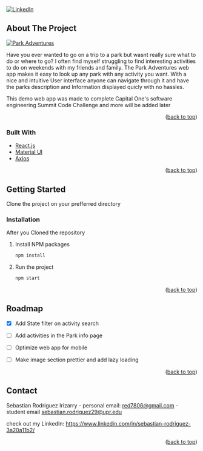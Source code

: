 <div id="top"></div>
<!--
*** Thanks for checking out the Best-README-Template. If you have a suggestion
*** that would make this better, please fork the repo and create a pull request
*** or simply open an issue with the tag "enhancement".
*** Don't forget to give the project a star!
*** Thanks again! Now go create something AMAZING! :D
-->



<!-- PROJECT SHIELDS -->
<!--
*** I'm using markdown "reference style" links for readability.
*** Reference links are enclosed in brackets [ ] instead of parentheses ( ).
*** See the bottom of this document for the declaration of the reference variables
*** for contributors-url, forks-url, etc. This is an optional, concise syntax you may use.
*** https://www.markdownguide.org/basic-syntax/#reference-style-links
-->

[![LinkedIn][linkedin-shield]][linkedin-url]




<!-- ABOUT THE PROJECT -->
## About The Project

[![Park Adventures][product-screenshot]](https://imgur.com/a/QfLY91V)

Have you ever wanted to go on a trip to a park but wasnt really sure what to do or where to go? I often find myself struggling to find interesting activities to do on weekends with my friends and family. The Park Adventures web app makes it easy to look up any park with any activity you want. With a nice and intuitive User interface anyone can navigate through it and have the parks description and Information displayed quicly with no hassles.

This demo web app was made to complete Capital One's software engineering Summit Code Challenge and more will be added later

<p align="right">(<a href="#top">back to top</a>)</p>



### Built With

* [React.js](https://reactjs.org/)
* [Material UI](https://mui.com/)
* [Axios](https://www.npmjs.com/package/axios)

<p align="right">(<a href="#top">back to top</a>)</p>



<!-- GETTING STARTED -->
## Getting Started

Clone the project on your prefferred directory

### Installation

After you Cloned the repository
1. Install NPM packages
   ```sh
   npm install
   ```
2. Run the project
   ```js
   npm start
   ```

<p align="right">(<a href="#top">back to top</a>)</p>



<!-- ROADMAP -->
## Roadmap
- [X] Add State filter on activity search
- [ ] Add activities in the Park info page
- [ ] Optimize web app for mobile
- [ ] Make image section prettier and add lazy loading  




<p align="right">(<a href="#top">back to top</a>)</p>



<!-- CONTACT -->
## Contact

Sebastian Rodriguez Irizarry - personal email: red7806@gmail.com - student email sebastian.rodriguez29@upr.edu

check out my LinkedIn: https://www.linkedin.com/in/sebastian-rodriguez-3a20a11b2/

<p align="right">(<a href="#top">back to top</a>)</p>



<!-- MARKDOWN LINKS & IMAGES -->
<!-- https://www.markdownguide.org/basic-syntax/#reference-style-links -->
[linkedin-shield]: https://img.shields.io/badge/-LinkedIn-black.svg?style=for-the-badge&logo=linkedin&colorB=555
[linkedin-url]: https://www.linkedin.com/in/sebastian-rodriguez-3a20a11b2/
[product-screenshot]: https://imgur.com/a/QfLY91V/

